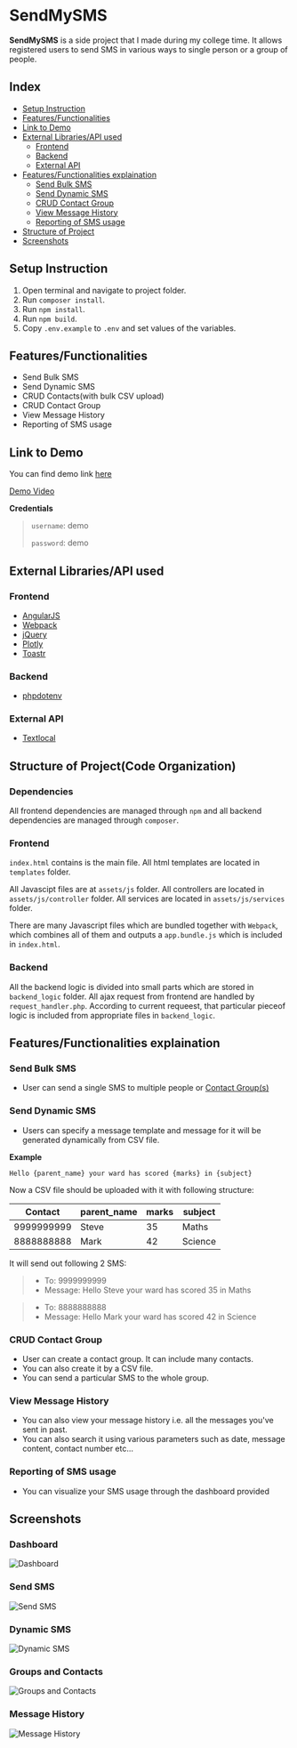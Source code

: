 # SendMySMS

**SendMySMS** is a side project that I made during my college time. It allows registered users to send SMS in various ways to single person or a group of people.

## Index
 * [Setup Instruction](#setup-instruction)
 * [Features/Functionalities](#featuresfunctionalities)
 * [Link to Demo](#link-to-demo)
 * [External Libraries/API used](#external-librariesapi-used)
   * [Frontend](#frontend)
   * [Backend](#backend)
   * [External API](#external-api)
 * [Features/Functionalities explaination](#featuresfunctionalities-explaination)
   * [Send Bulk SMS](#send-bulk-sms)
   * [Send Dynamic SMS](#send-dynamic-sms)
   * [CRUD Contact Group](#crud-contact-group)
   * [View Message History](#view-message-history)
   * [Reporting of SMS usage](#reporting-of-sms-usage)
 * [Structure of Project](#structure-of-projectcode-organization)
 * [Screenshots](#screenshots)

## Setup Instruction
1. Open terminal and navigate to project folder.
3. Run `composer install`.
2. Run `npm install`.
2. Run `npm build`.
3. Copy `.env.example` to `.env` and set values of the variables.

## Features/Functionalities
 * Send Bulk SMS
 * Send Dynamic SMS
 * CRUD Contacts(with bulk CSV upload)
 * CRUD Contact Group
 * View Message History
 * Reporting of SMS usage

## Link to Demo
You can find demo link [here](http://sendmysms.netau.net)

[Demo Video](http://gph.is/2x0ByH9)

**Credentials**

> `username`: demo
> 
> `password`: demo

## External Libraries/API used
### Frontend
 * [AngularJS](https://angularjs.org/)
 * [Webpack](https://webpack.github.io/)
 * [jQuery](http://jquery.com/)
 * [Plotly](https://plot.ly)
 * [Toastr](https://github.com/CodeSeven/toastr)
### Backend
 * [phpdotenv](https://github.com/vlucas/phpdotenv)
### External API
 * [Textlocal](https://www.textlocal.in)

## Structure of Project(Code Organization)

### Dependencies
All frontend dependencies are managed through `npm` and all backend dependencies are managed through `composer`.

### Frontend
`index.html` contains is the main file. All html templates are located in `templates` folder.

All Javascipt files are at `assets/js` folder.
All controllers are located in `assets/js/controller` folder.
All services are located in `assets/js/services` folder.

There are many Javascript files which are bundled together with `Webpack`, which combines all of them and outputs a `app.bundle.js` which is included in `index.html`.

### Backend
All the backend logic is divided into small parts which are stored in `backend_logic` folder. All ajax request from frontend are handled by `request_handler.php`. According to current requeest, that particular pieceof logic is included from appropriate files in `backend_logic`.

## Features/Functionalities explaination
### Send Bulk SMS

 * User can send a single SMS to multiple people or [Contact Group(s)](#crud-contact-group)

### Send Dynamic SMS

 * Users can specify a message template and message for it will be generated dynamically from CSV file.

**Example**
```
Hello {parent_name} your ward has scored {marks} in {subject}
```

Now a CSV file should be uploaded with it with following structure:

| Contact | parent_name | marks | subject |
| ------- | ----------- | ----- | ------- |
| 9999999999 | Steve | 35 | Maths |
| 8888888888 | Mark | 42 | Science |

It will send out following 2 SMS:

>- To: 9999999999
>- Message: Hello Steve your ward has scored 35 in Maths

>- To: 8888888888
>- Message: Hello Mark your ward has scored 42 in Science

### CRUD Contact Group

* User can create a contact group. It can include many contacts. 
* You can also create it by a CSV file.
* You can send a particular SMS to the whole group.

### View Message History

* You can also view your message history i.e. all the messages you've sent in past.
* You can also search it using various parameters such as date, message content, contact number etc...

### Reporting of SMS usage

* You can visualize your SMS usage through the dashboard provided

## Screenshots

### Dashboard
![Dashboard](http://i.imgur.com/mYrRBB9.png)

### Send SMS
![Send SMS](http://i.imgur.com/CoYwqJc.png)

### Dynamic SMS
![Dynamic SMS](http://i.imgur.com/8e8oAtK.png)

### Groups and Contacts
![Groups and Contacts](http://i.imgur.com/2eVIhxC.png)

### Message History
![Message History](http://i.imgur.com/zFWb6EJ.png)